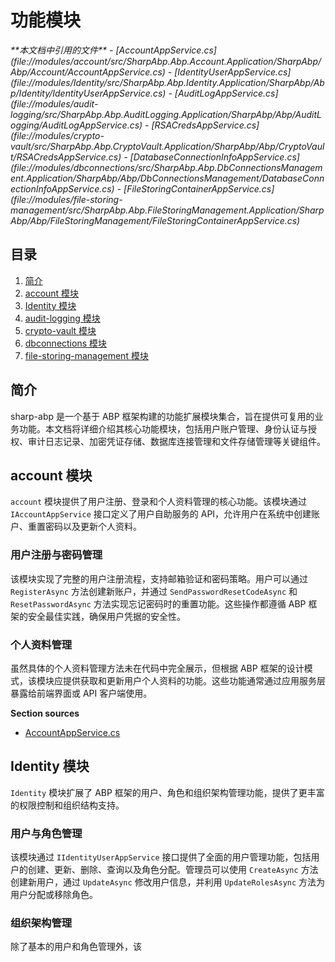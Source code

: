 
# 功能模块

<cite>
**本文档中引用的文件**  
- [AccountAppService.cs](file://modules/account/src/SharpAbp.Abp.Account.Application/SharpAbp/Abp/Account/AccountAppService.cs)
- [IdentityUserAppService.cs](file://modules/Identity/src/SharpAbp.Abp.Identity.Application/SharpAbp/Abp/Identity/IdentityUserAppService.cs)
- [AuditLogAppService.cs](file://modules/audit-logging/src/SharpAbp.Abp.AuditLogging.Application/SharpAbp/Abp/AuditLogging/AuditLogAppService.cs)
- [RSACredsAppService.cs](file://modules/crypto-vault/src/SharpAbp.Abp.CryptoVault.Application/SharpAbp/Abp/CryptoVault/RSACredsAppService.cs)
- [DatabaseConnectionInfoAppService.cs](file://modules/dbconnections/src/SharpAbp.Abp.DbConnectionsManagement.Application/SharpAbp/Abp/DbConnectionsManagement/DatabaseConnectionInfoAppService.cs)
- [FileStoringContainerAppService.cs](file://modules/file-storing-management/src/SharpAbp.Abp.FileStoringManagement.Application/SharpAbp/Abp/FileStoringManagement/FileStoringContainerAppService.cs)
</cite>

## 目录
1. [简介](#简介)
2. [account 模块](#account-模块)
3. [Identity 模块](#identity-模块)
4. [audit-logging 模块](#audit-logging-模块)
5. [crypto-vault 模块](#crypto-vault-模块)
6. [dbconnections 模块](#dbconnections-模块)
7. [file-storing-management 模块](#file-storing-management-模块)

## 简介
sharp-abp 是一个基于 ABP 框架构建的功能扩展模块集合，旨在提供可复用的业务功能。本文档将详细介绍其核心功能模块，包括用户账户管理、身份认证与授权、审计日志记录、加密凭证存储、数据库连接管理和文件存储管理等关键组件。

## account 模块
`account` 模块提供了用户注册、登录和个人资料管理的核心功能。该模块通过 `IAccountAppService` 接口定义了用户自助服务的 API，允许用户在系统中创建账户、重置密码以及更新个人资料。

### 用户注册与密码管理
该模块实现了完整的用户注册流程，支持邮箱验证和密码策略。用户可以通过 `RegisterAsync` 方法创建新账户，并通过 `SendPasswordResetCodeAsync` 和 `ResetPasswordAsync` 方法实现忘记密码时的重置功能。这些操作都遵循 ABP 框架的安全最佳实践，确保用户凭据的安全性。

### 个人资料管理
虽然具体的个人资料管理方法未在代码中完全展示，但根据 ABP 框架的设计模式，该模块应提供获取和更新用户个人资料的功能。这些功能通常通过应用服务层暴露给前端界面或 API 客户端使用。

**Section sources**
- [AccountAppService.cs](file://modules/account/src/SharpAbp.Abp.Account.Application/SharpAbp/Abp/Account/AccountAppService.cs)

## Identity 模块
`Identity` 模块扩展了 ABP 框架的用户、角色和组织架构管理功能，提供了更丰富的权限控制和组织结构支持。

### 用户与角色管理
该模块通过 `IIdentityUserAppService` 接口提供了全面的用户管理功能，包括用户的创建、更新、删除、查询以及角色分配。管理员可以使用 `CreateAsync` 方法创建新用户，通过 `UpdateAsync` 修改用户信息，并利用 `UpdateRolesAsync` 方法为用户分配或移除角色。

### 组织架构管理
除了基本的用户和角色管理外，该